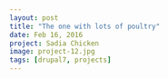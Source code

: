 ```yaml
---
layout: post
title: "The one with lots of poultry"
date: Feb 16, 2016
project: Sadia Chicken
image: project-12.jpg
tags: [drupal7, projects]
---
```


